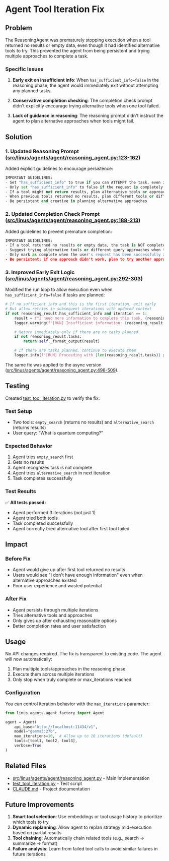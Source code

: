# Agent Tool Iteration Fix

## Problem

The ReasoningAgent was prematurely stopping execution when a tool returned no results or empty data, even though it had identified alternative tools to try. This prevented the agent from being persistent and trying multiple approaches to complete a task.

### Specific Issues

1. **Early exit on insufficient info**: When `has_sufficient_info=false` in the reasoning phase, the agent would immediately exit without attempting any planned tasks.

2. **Conservative completion checking**: The completion check prompt didn't explicitly encourage trying alternative tools when one tool failed.

3. **Lack of guidance in reasoning**: The reasoning prompt didn't instruct the agent to plan alternative approaches when tools might fail.

## Solution

### 1. Updated Reasoning Prompt ([src/linus/agents/agent/reasoning_agent.py:123-162](src/linus/agents/agent/reasoning_agent.py#L123-L162))

Added explicit guidelines to encourage persistence:

```python
IMPORTANT GUIDELINES:
- Set "has_sufficient_info" to true if you can ATTEMPT the task, even if success is uncertain
- Only set "has_sufficient_info" to false if the request is completely unclear or missing critical parameters
- If a tool might not return results, plan alternative tools or approaches in subsequent tasks
- When previous tools returned no results, plan different tools or different queries
- Be persistent and creative in planning alternative approaches
```

### 2. Updated Completion Check Prompt ([src/linus/agents/agent/reasoning_agent.py:188-213](src/linus/agents/agent/reasoning_agent.py#L188-L213))

Added guidelines to prevent premature completion:

```python
IMPORTANT GUIDELINES:
- If a tool returned no results or empty data, the task is NOT complete unless all reasonable alternatives have been tried
- Suggest trying alternative tools or different query approaches when tools return no results
- Only mark as complete when the user's request has been successfully answered or when all reasonable attempts have been exhausted
- Be persistent: if one approach didn't work, plan to try another approach rather than giving up
```

### 3. Improved Early Exit Logic ([src/linus/agents/agent/reasoning_agent.py:292-303](src/linus/agents/agent/reasoning_agent.py#L292-L303))

Modified the run loop to allow execution even when `has_sufficient_info=false` if tasks are planned:

```python
# If no sufficient info and this is the first iteration, exit early
# But allow retries in subsequent iterations with updated context
if not reasoning_result.has_sufficient_info and iteration == 1:
    result = f"I need more information to complete this task. {reasoning_result.reasoning}"
    logger.warning(f"[RUN] Insufficient information: {reasoning_result.reasoning}")

    # Return immediately only if there are no tasks planned
    if not reasoning_result.tasks:
        return self._format_output(result)

    # If there are tasks planned, continue to execute them
    logger.info(f"[RUN] Proceeding with {len(reasoning_result.tasks)} planned tasks despite insufficient info flag")
```

The same fix was applied to the async version ([src/linus/agents/agent/reasoning_agent.py:498-509](src/linus/agents/agent/reasoning_agent.py#L498-L509)).

## Testing

Created [test_tool_iteration.py](../test_tool_iteration.py) to verify the fix:

### Test Setup
- Two tools: `empty_search` (returns no results) and `alternative_search` (returns results)
- User query: "What is quantum computing?"

### Expected Behavior
1. Agent tries `empty_search` first
2. Gets no results
3. Agent recognizes task is not complete
4. Agent tries `alternative_search` in next iteration
5. Task completes successfully

### Test Results
✅ **All tests passed:**
- Agent performed 3 iterations (not just 1)
- Agent tried both tools
- Task completed successfully
- Agent correctly tried alternative tool after first tool failed

## Impact

### Before Fix
- Agent would give up after first tool returned no results
- Users would see "I don't have enough information" even when alternative approaches existed
- Poor user experience and wasted potential

### After Fix
- Agent persists through multiple iterations
- Tries alternative tools and approaches
- Only gives up after exhausting reasonable options
- Better completion rates and user satisfaction

## Usage

No API changes required. The fix is transparent to existing code. The agent will now automatically:

1. Plan multiple tools/approaches in the reasoning phase
2. Execute them across multiple iterations
3. Only stop when truly complete or max_iterations reached

### Configuration

You can control iteration behavior with the `max_iterations` parameter:

```python
from linus.agents.agent.factory import Agent

agent = Agent(
    api_base="http://localhost:11434/v1",
    model="gemma3:27b",
    max_iterations=10,  # Allow up to 10 iterations (default)
    tools=[tool1, tool2, tool3],
    verbose=True
)
```

## Related Files

- [src/linus/agents/agent/reasoning_agent.py](../src/linus/agents/agent/reasoning_agent.py) - Main implementation
- [test_tool_iteration.py](../test_tool_iteration.py) - Test script
- [CLAUDE.md](../CLAUDE.md) - Project documentation

## Future Improvements

1. **Smart tool selection**: Use embeddings or tool usage history to prioritize which tools to try
2. **Dynamic replanning**: Allow agent to replan strategy mid-execution based on partial results
3. **Tool chaining**: Automatically chain related tools (e.g., search → summarize → format)
4. **Failure analysis**: Learn from failed tool calls to avoid similar failures in future iterations
